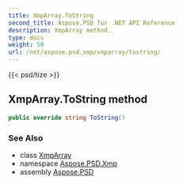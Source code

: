 ```yaml
---
title: XmpArray.ToString
second_title: Aspose.PSD for .NET API Reference
description: XmpArray method. 
type: docs
weight: 50
url: /net/aspose.psd.xmp/xmparray/tostring/
---
```

{{< psd/tize >}}
## XmpArray.ToString method

```csharp
public override string ToString()
```

### See Also

* class [XmpArray](../)
* namespace [Aspose.PSD.Xmp](../../xmparray/)
* assembly [Aspose.PSD](../../../)


